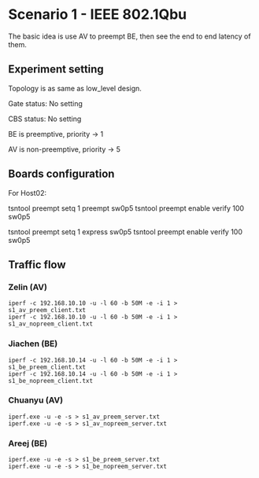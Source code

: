 # Scenario 1 - IEEE 802.1Qbu

The basic idea is use AV to preempt BE, then see the end to end latency of them.

## Experiment setting

Topology is as same as low_level design.

Gate status: No setting

CBS status: No setting

BE is preemptive, priority -> 1

AV is non-preemptive, priority -> 5



## Boards configuration

For Host02:

tsntool preempt setq 1 preempt sw0p5
tsntool preempt enable verify 100 sw0p5

tsntool preempt setq 1 express sw0p5
tsntool preempt enable verify 100 sw0p5
## Traffic flow

### Zelin (AV)

    iperf -c 192.168.10.10 -u -l 60 -b 50M -e -i 1 > s1_av_preem_client.txt
    iperf -c 192.168.10.10 -u -l 60 -b 50M -e -i 1 > s1_av_nopreem_client.txt

### Jiachen (BE)

    iperf -c 192.168.10.14 -u -l 60 -b 50M -e -i 1 > s1_be_preem_client.txt
    iperf -c 192.168.10.14 -u -l 60 -b 50M -e -i 1 > s1_be_nopreem_client.txt

### Chuanyu (AV)

    iperf.exe -u -e -s > s1_av_preem_server.txt
    iperf.exe -u -e -s > s1_av_nopreem_server.txt

### Areej (BE)

    iperf.exe -u -e -s > s1_be_preem_server.txt
    iperf.exe -u -e -s > s1_be_nopreem_server.txt

